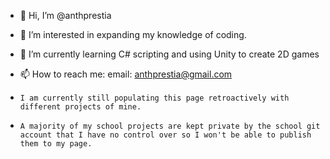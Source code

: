 - 👋 Hi, I’m @anthprestia
- 👀 I’m interested in expanding my knowledge of coding.
- 🌱 I’m currently learning C# scripting and using Unity to create 2D games
- 📫 How to reach me:
      email:  anthprestia@gmail.com
      
-     I am currently still populating this page retroactively with different projects of mine.
-     A majority of my school projects are kept private by the school git account that I have no control over so I won't be able to publish them to my page.

<!---
anthprestia/anthprestia is a ✨ special ✨ repository because its `README.md` (this file) appears on your GitHub profile.
You can click the Preview link to take a look at your changes.
--->
